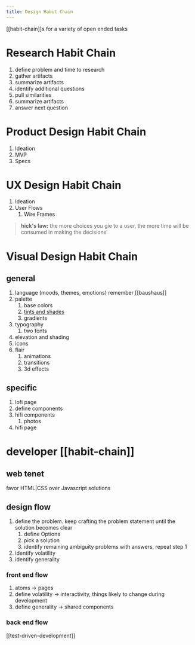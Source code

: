 ```yaml
---
title: Design Habit Chain
---
```

[[habit-chain]]s for a variety of open ended tasks

# Research Habit Chain
1. define problem and time to research
2. gather artifacts
3. summarize artifacts
4. identify additional questions
5. pull similarities
6. summarize artifacts
7. answer next question

# Product Design Habit Chain
1. Ideation
2. MVP
3. Specs

# UX Design Habit Chain
1. Ideation
2. User Flows
   1. Wire Frames
> **hick's law:** the more choices you gie to a user, the more time will be consumed in making the decisions

# Visual Design Habit Chain
## general
1. language (moods, themes, emotions) remember [[baushaus]]
2. palette
    1. base colors
    2. [tints and shades](https://maketintsandshades.com)
    3. gradients
3. typography
    1. two fonts
4. elevation and shading
5. icons
6. flair
    1. animations
    2. transitions
    3. 3d effects

## specific
1. lofi page
2. define components
3. hifi components
    1. photos
4. hifi page

# developer [[habit-chain]]
## web tenet
favor HTML|CSS over Javascript solutions

## design flow
1. define the problem. keep crafting the problem statement until the solution becomes clear 
   1. define Options
   2. pick a solution
   3. identify remaining ambiguity problems with answers, repeat step 1
2. identify volatility 
3. identify generality

### front end flow
1. atoms -> pages
2. define volatility -> interactivity, things likely to change during development
3. define generality -> shared components

### back end flow
[[test-driven-development]]